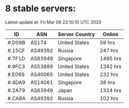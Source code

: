 # 8 stable servers:

Latest update at: Fri Mar 06 23:10:10 UTC 2020

| ID | ASN | Server Country | Online |
| -- | --- | -------------- | ------ |
| #.D09B | AS174 | United States | 59 hrs |
| #.15CF | AS49392 | Russia | 247 hrs |
| #.7F1D | AS63949 | Singapore | 1495 hrs |
| #.9FC3 | AS53889 | United States | 1342 hrs |
| #.E069 | AS40065 | United States | 232 hrs |
| #.4DA9 | AS14061 | Singapore | 38 hrs |
| #.2A79 | AS63949 | Japan | 1324 hrs |
| #.CA8A | AS49392 | Russia | 102 hrs |


